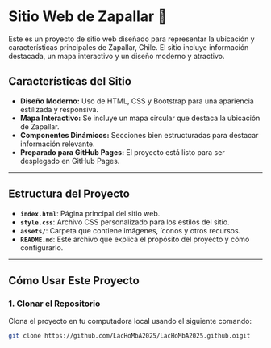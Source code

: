 # Sitio Web de Zapallar 🌊

Este es un proyecto de sitio web diseñado para representar la ubicación y características principales de Zapallar, Chile. El sitio incluye información destacada, un mapa interactivo y un diseño moderno y atractivo.

## Características del Sitio

- **Diseño Moderno:** Uso de HTML, CSS y Bootstrap para una apariencia estilizada y responsiva.
- **Mapa Interactivo:** Se incluye un mapa circular que destaca la ubicación de Zapallar.
- **Componentes Dinámicos:** Secciones bien estructuradas para destacar información relevante.
- **Preparado para GitHub Pages:** El proyecto está listo para ser desplegado en GitHub Pages.

---

## Estructura del Proyecto

- **`index.html`**: Página principal del sitio web.
- **`style.css`**: Archivo CSS personalizado para los estilos del sitio.
- **`assets/`**: Carpeta que contiene imágenes, íconos y otros recursos.
- **`README.md`**: Este archivo que explica el propósito del proyecto y cómo configurarlo.

---

## Cómo Usar Este Proyecto

### 1. Clonar el Repositorio
Clona el proyecto en tu computadora local usando el siguiente comando:
```bash
git clone https://github.com/LacHoMbA2025/LacHoMbA2025.github.oigit
